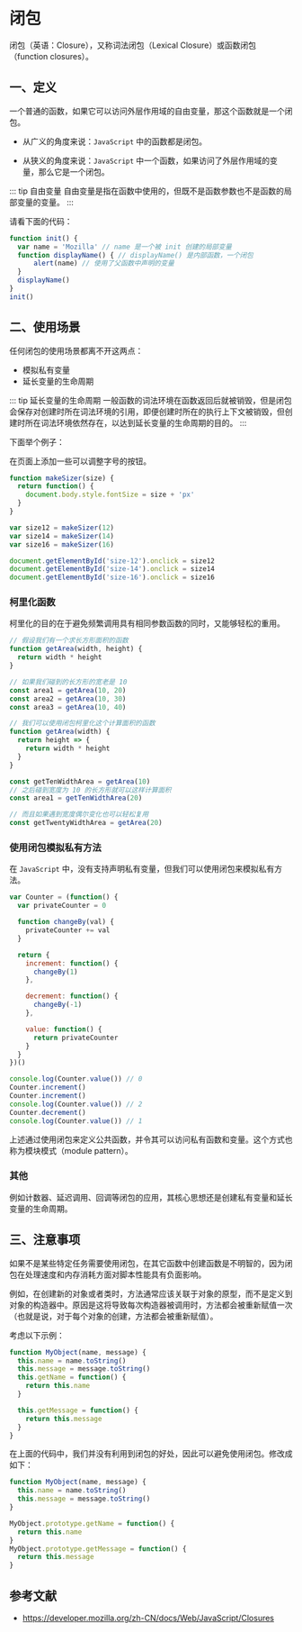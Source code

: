 # 闭包

闭包（英语：Closure），又称词法闭包（Lexical Closure）或函数闭包（function closures）。

## 一、定义

一个普通的函数，如果它可以访问外层作用域的自由变量，那这个函数就是一个闭包。

- 从广义的角度来说：`JavaScript` 中的函数都是闭包。

- 从狭义的角度来说：`JavaScript` 中一个函数，如果访问了外层作用域的变量，那么它是一个闭包。

::: tip 自由变量
自由变量是指在函数中使用的，但既不是函数参数也不是函数的局部变量的变量。
:::

请看下面的代码：

``` js
function init() {
  var name = 'Mozilla' // name 是一个被 init 创建的局部变量
  function displayName() { // displayName() 是内部函数，一个闭包
      alert(name) // 使用了父函数中声明的变量
  }
  displayName()
}
init()
```

## 二、使用场景

任何闭包的使用场景都离不开这两点：

- 模拟私有变量
- 延长变量的生命周期

::: tip 延长变量的生命周期
一般函数的词法环境在函数返回后就被销毁，但是闭包会保存对创建时所在词法环境的引用，即便创建时所在的执行上下文被销毁，但创建时所在词法环境依然存在，以达到延长变量的生命周期的目的。
:::

下面举个例子：

在页面上添加一些可以调整字号的按钮。

``` js
function makeSizer(size) {
  return function() {
    document.body.style.fontSize = size + 'px'
  }
}

var size12 = makeSizer(12)
var size14 = makeSizer(14)
var size16 = makeSizer(16)

document.getElementById('size-12').onclick = size12
document.getElementById('size-14').onclick = size14
document.getElementById('size-16').onclick = size16
```

### 柯里化函数

柯里化的目的在于避免频繁调用具有相同参数函数的同时，又能够轻松的重用。

``` js
// 假设我们有一个求长方形面积的函数
function getArea(width, height) {
  return width * height
}

// 如果我们碰到的长方形的宽老是 10
const area1 = getArea(10, 20)
const area2 = getArea(10, 30)
const area3 = getArea(10, 40)

// 我们可以使用闭包柯里化这个计算面积的函数
function getArea(width) {
  return height => {
    return width * height
  }
}

const getTenWidthArea = getArea(10)
// 之后碰到宽度为 10 的长方形就可以这样计算面积
const area1 = getTenWidthArea(20)

// 而且如果遇到宽度偶尔变化也可以轻松复用
const getTwentyWidthArea = getArea(20)
```

### 使用闭包模拟私有方法

在 `JavaScript` 中，没有支持声明私有变量，但我们可以使用闭包来模拟私有方法。

``` js
var Counter = (function() {
  var privateCounter = 0

  function changeBy(val) {
    privateCounter += val
  }

  return {
    increment: function() {
      changeBy(1)
    },

    decrement: function() {
      changeBy(-1)
    },

    value: function() {
      return privateCounter
    }
  }
})()

console.log(Counter.value()) // 0
Counter.increment()
Counter.increment()
console.log(Counter.value()) // 2
Counter.decrement()
console.log(Counter.value()) // 1
```

上述通过使用闭包来定义公共函数，并令其可以访问私有函数和变量。这个方式也称为模块模式（module pattern）。

### 其他

例如计数器、延迟调用、回调等闭包的应用，其核心思想还是创建私有变量和延长变量的生命周期。

## 三、注意事项

如果不是某些特定任务需要使用闭包，在其它函数中创建函数是不明智的，因为闭包在处理速度和内存消耗方面对脚本性能具有负面影响。

例如，在创建新的对象或者类时，方法通常应该关联于对象的原型，而不是定义到对象的构造器中。原因是这将导致每次构造器被调用时，方法都会被重新赋值一次（也就是说，对于每个对象的创建，方法都会被重新赋值）。

考虑以下示例：

``` js
function MyObject(name, message) {
  this.name = name.toString()
  this.message = message.toString()
  this.getName = function() {
    return this.name
  }

  this.getMessage = function() {
    return this.message
  }
}
```

在上面的代码中，我们并没有利用到闭包的好处，因此可以避免使用闭包。修改成如下：

``` js
function MyObject(name, message) {
  this.name = name.toString()
  this.message = message.toString()
}

MyObject.prototype.getName = function() {
  return this.name
}
MyObject.prototype.getMessage = function() {
  return this.message
}
```

## 参考文献

- https://developer.mozilla.org/zh-CN/docs/Web/JavaScript/Closures
